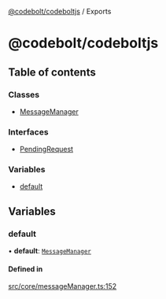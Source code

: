 [@codebolt/codeboltjs](README.md) / Exports

# @codebolt/codeboltjs

## Table of contents

### Classes

- [MessageManager](classes/MessageManager.md)

### Interfaces

- [PendingRequest](interfaces/PendingRequest.md)

### Variables

- [default](modules.md#default)

## Variables

### default

• **default**: [`MessageManager`](classes/MessageManager.md)

#### Defined in

[src/core/messageManager.ts:152](https://github.com/codeboltai/codeboltjs/blob/1ae9852f107cfee4a652d6d80c0a92c9344ec151/src/core/messageManager.ts#L152)
